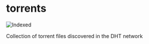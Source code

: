torrents 
========
![Indexed](https://img.shields.io/badge/indexed-150428-blue)

Collection of torrent files discovered in the DHT network
